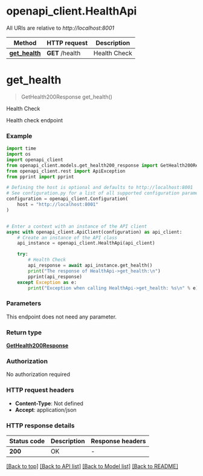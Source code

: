 # openapi_client.HealthApi

All URIs are relative to *http://localhost:8001*

Method | HTTP request | Description
------------- | ------------- | -------------
[**get_health**](HealthApi.md#get_health) | **GET** /health | Health Check


# **get_health**
> GetHealth200Response get_health()

Health Check

Health check endpoint

### Example

```python
import time
import os
import openapi_client
from openapi_client.models.get_health200_response import GetHealth200Response
from openapi_client.rest import ApiException
from pprint import pprint

# Defining the host is optional and defaults to http://localhost:8001
# See configuration.py for a list of all supported configuration parameters.
configuration = openapi_client.Configuration(
    host = "http://localhost:8001"
)


# Enter a context with an instance of the API client
async with openapi_client.ApiClient(configuration) as api_client:
    # Create an instance of the API class
    api_instance = openapi_client.HealthApi(api_client)

    try:
        # Health Check
        api_response = await api_instance.get_health()
        print("The response of HealthApi->get_health:\n")
        pprint(api_response)
    except Exception as e:
        print("Exception when calling HealthApi->get_health: %s\n" % e)
```



### Parameters
This endpoint does not need any parameter.

### Return type

[**GetHealth200Response**](GetHealth200Response.md)

### Authorization

No authorization required

### HTTP request headers

 - **Content-Type**: Not defined
 - **Accept**: application/json

### HTTP response details
| Status code | Description | Response headers |
|-------------|-------------|------------------|
**200** | OK |  -  |

[[Back to top]](#) [[Back to API list]](../README.md#documentation-for-api-endpoints) [[Back to Model list]](../README.md#documentation-for-models) [[Back to README]](../README.md)

